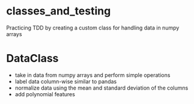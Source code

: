 # classes_and_testing
Practicing TDD by creating a custom class for handling data in numpy arrays

# DataClass
- take in data from numpy arrays and perform simple operations
- label data column-wise similar to pandas
- normalize data using the mean and standard deviation of the columns
- add polynomial features 
